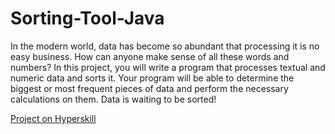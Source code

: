 # Sorting-Tool-Java

In the modern world, data has become so abundant that processing it is no easy business. How can anyone make sense of all these words and numbers? In this project, you will write a program that processes textual and numeric data and sorts it. Your program will be able to determine the biggest or most frequent pieces of data and perform the necessary calculations on them. Data is waiting to be sorted!

[Project on Hyperskill](https://hyperskill.org/projects/45)
